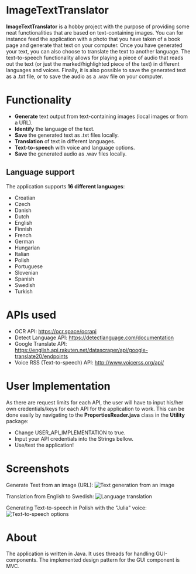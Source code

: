 # ImageTextTranslator

**ImageTextTranslator** is a hobby project with the purpose of providing some neat functionalities that are based on text-containing images. You can for instance feed the application with a photo that you have taken of a book page and generate that text on your computer. Once you have generated your text, you can also choose to translate the text to another language. The text-to-speech functionality allows for playing a piece of audio that reads out the text (or just the marked/highlighted piece of the text) in different languages and voices. Finally, it is also possible to save the generated text as a .txt file, or to save the audio as a .wav file on your computer.


# Functionality

- **Generate** text output from text-containing images (local images or from a URL).
- **Identify** the language of the text.
- **Save** the generated text as .txt files locally.
- **Translation** of text in different languages.
- **Text-to-speech** with voice and language options.
- **Save** the generated audio as .wav files locally.

## Language support
The application supports **16 different languages**:
- Croatian
- Czech
- Danish
- Dutch
- English
- Finnish
- French
- German
- Hungarian
- Italian
- Polish
- Portuguese
- Slovenian
- Spanish
- Swedish
- Turkish

# APIs used

- OCR API: https://ocr.space/ocrapi
- Detect Language API: https://detectlanguage.com/documentation
- Google Translate API: https://english.api.rakuten.net/datascraper/api/google-translate20/endpoints
- Voice RSS (Text-to-speech) API: http://www.voicerss.org/api/

# User Implementation

As there are request limits for each API, the user will have to input his/her own credentials/keys for each API for the application to work. This can be done easily by navigating to the **PropertiesReader.java** class in the **Utility** package:
- Change USER_API_IMPLEMENTATION to true.
- Input your API credentials into the Strings bellow.
- Use/test the application!

# Screenshots

Generate Text from an image (URL):
![Text generation from an image](https://i.imgur.com/c0iuxxf.png)

Translation from English to Swedish:
![Language translation](https://i.imgur.com/MiZtGdD.jpg)

Generating Text-to-speech in Polish with the "Julia" voice:
![Text-to-speech options](https://i.imgur.com/LU26ruH.png)

# About
The application is written in Java. It uses threads for handling GUI-components. The implemented design pattern for the GUI component is MVC.
